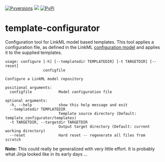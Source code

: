 [![Pyversions](https://img.shields.io/pypi/pyversions/template-configurator.svg)](https://pypi.python.org/pypi/template-configurator)
![](https://github.com/linkml/template-configurator/workflows/Build/badge.svg)
[![PyPi](https://img.shields.io/pypi/v/template-configurator.svg)](https://pypi.python.org/pypi/template-configurator)

# template-configurator
Configuration tool for LinkML model based templates.  This tool applies a configuration file, as defined in the
LinkML [configuration model](https://linkml.github.io/configurator-model/docs) and applies it to the supplied 
templates.  


```text
usage: configure [-h] [--templatedir TEMPLATEDIR] [-t TARGETDIR] [--reset]
                 configfile

Configure a LinkML model repository

positional arguments:
  configfile            Model configuration file

optional arguments:
  -h, --help            show this help message and exit
  --templatedir TEMPLATEDIR
                        Template source directory (Default: template_configurator/templates)
  -t TARGETDIR, --targetdir TARGETDIR
                        Output target directory (Default: current working directory)
  --reset               Hard reset -- regenerate all files from scratch
```


__Note:__ This could really be generalized with very little effort.  It is probably what Jinja looked like
in its early days ...
